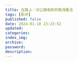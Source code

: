```yaml
---
title: 在路上：对公路电影的粗浅看法
tags: [影评]
published: false
date: 2024-01-18 23:23:52
updated:
categories:
index_img:
archive:
password:
description:
---
```

